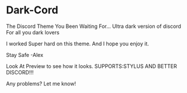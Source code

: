 # Dark-Cord
The Discord Theme You Been Waiting For... Ultra dark version of discord For all you dark lovers

I worked Super hard on this theme. And I hope you enjoy it.

Stay Safe -Alex

Look At Preview to see how it looks.
SUPPORTS:STYLUS AND BETTER DISCORD!!!

Any problems? Let me know!
